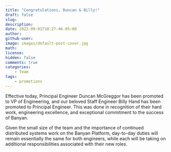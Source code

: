 ```yaml
---
title: "Congratulations, Duncan & Billy!"
draft: false
slug:
description:
date: 2022-09-01T18:27:46-05:00
author:
github-user:
image: images/default-post-cover.jpg
math:
license:
hidden: false
comments: true
categories:
    - Team
tags:
    - promotions
---
```

Effective today, Principal Engineer Duncan McGreggor has been promoted to VP of Engineering, and our beloved Staff Engineer Billy Hand has been promoted to Principal Engineer. This was done in recognition of their hard work, engineering excellence, and exceptional commitment to the success of Banyan.

Given the small size of the team and the importance of continued distributed systems work on the Banyan Platform, day-to-day duties will remain essentially the same for both engineers, while each will be taking on additional responsibilities associated with their new roles.
